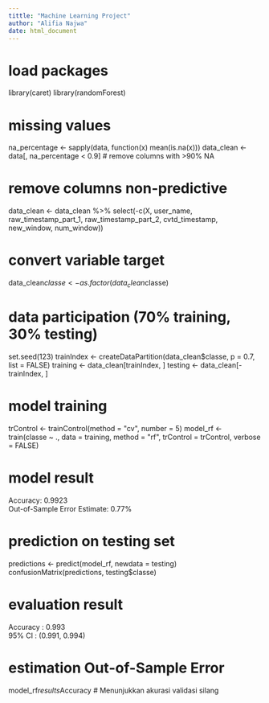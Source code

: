 ```yaml
---
tittle: "Machine Learning Project"
author: "Alifia Najwa"
date: html_document
---
```


# load packages
library(caret)
library(randomForest)

# missing values
na_percentage <- sapply(data, function(x) mean(is.na(x)))
data_clean <- data[, na_percentage < 0.9]  # remove columns with >90% NA

# remove columns non-predictive
data_clean <- data_clean %>% 
  select(-c(X, user_name, raw_timestamp_part_1, raw_timestamp_part_2, 
            cvtd_timestamp, new_window, num_window))
            
# convert variable target
data_clean$classe <- as.factor(data_clean$classe)

# data participation (70% training, 30% testing)
set.seed(123)
trainIndex <- createDataPartition(data_clean$classe, p = 0.7, list = FALSE)
training <- data_clean[trainIndex, ]
testing <- data_clean[-trainIndex, ]

# model training
trControl <- trainControl(method = "cv", number = 5)
model_rf <- train(classe ~ ., 
                  data = training, 
                  method = "rf",
                  trControl = trControl,
                  verbose = FALSE)

# model result
Accuracy: 0.9923  
Out-of-Sample Error Estimate: 0.77%

# prediction on testing set
predictions <- predict(model_rf, newdata = testing)
confusionMatrix(predictions, testing$classe)

# evaluation result
Accuracy : 0.993  
95% CI : (0.991, 0.994)

# estimation Out-of-Sample Error
model_rf$results$Accuracy  # Menunjukkan akurasi validasi silang

